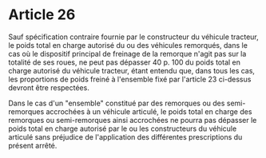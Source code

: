 # Article 26

Sauf spécification contraire fournie par le constructeur du véhicule tracteur, le poids total en charge autorisé du ou des véhicules remorqués, dans le cas où le dispositif principal de freinage de la remorque n'agit pas sur la totalité de ses roues, ne peut pas dépasser 40 p. 100 du poids total en charge autorisé du véhicule tracteur, étant entendu que, dans tous les cas, les proportions de poids freiné à l'ensemble fixé par l'article 23 ci-dessus devront être respectées.

Dans le cas d'un "ensemble" constitué par des remorques ou des semi-remorques accrochées à un véhicule articulé, le poids total en charge des remorques ou semi-remorques ainsi accrochées ne pourra pas dépasser le poids total en charge autorisé par le ou les constructeurs du véhicule articulé sans préjudice de l'application des différentes prescriptions du présent arrêté.
